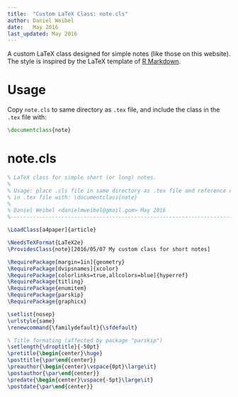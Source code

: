 ```yaml
---
title:  "Custom LaTeX Class: note.cls"
author: Daniel Weibel
date:   May 2016
last_updated: May 2016
---
```


A custom LaTeX class designed for simple notes (like those on this website). The style is inspired by the LaTeX template of [R Markdown](http://rmarkdown.rstudio.com/).

# Usage

Copy `note.cls` to same directory as `.tex` file, and include the class in the `.tex` file with:

~~~latex
\documentclass{note}
~~~

# note.cls

~~~latex
% LaTeX class for simple short (or long) notes.
%
% Usage: place .cls file in same directory as .tex file and reference class 
% in .tex file with: \documentclass{note}
%
% Daniel Weibel <danielmweibel@gmail.gom> May 2016
%------------------------------------------------------------------------------%

\LoadClass[a4paper]{article}

\NeedsTeXFormat{LaTeX2e}
\ProvidesClass{note}[2016/05/07 My custom class for short notes]

\RequirePackage[margin=1in]{geometry}
\RequirePackage[dvipsnames]{xcolor}
\RequirePackage[colorlinks=true,allcolors=blue]{hyperref}
\RequirePackage{titling}
\RequirePackage{enumitem}
\RequirePackage{parskip}
\RequirePackage{graphicx}

\setlist{nosep}
\urlstyle{same}
\renewcommand{\familydefault}{\sfdefault}

% Title formating (affected by package "parskip")
\setlength{\droptitle}{-50pt}
\pretitle{\begin{center}\huge}
\posttitle{\par\end{center}}
\preauthor{\begin{center}\vspace{0pt}\large\it}
\postauthor{\par\end{center}}
\predate{\begin{center}\vspace{-5pt}\large\it}
\postdate{\par\end{center}}
~~~
